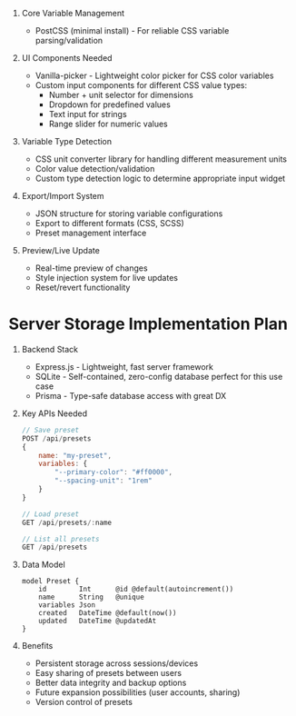 1. Core Variable Management
    - PostCSS (minimal install) - For reliable CSS variable parsing/validation
    
2. UI Components Needed
    - Vanilla-picker - Lightweight color picker for CSS color variables
    - Custom input components for different CSS value types:
        - Number + unit selector for dimensions
        - Dropdown for predefined values
        - Text input for strings
        - Range slider for numeric values
        
3. Variable Type Detection
    - CSS unit converter library for handling different measurement units
    - Color value detection/validation
    - Custom type detection logic to determine appropriate input widget
    
4. Export/Import System
    - JSON structure for storing variable configurations
    - Export to different formats (CSS, SCSS)
    - Preset management interface
    
5. Preview/Live Update
    - Real-time preview of changes
    - Style injection system for live updates
    - Reset/revert functionality

# Server Storage Implementation Plan

1. Backend Stack
    - Express.js - Lightweight, fast server framework
    - SQLite - Self-contained, zero-config database perfect for this use case
    - Prisma - Type-safe database access with great DX

2. Key APIs Needed
    ```javascript:src/server/api.js
    // Save preset
    POST /api/presets
    {
        name: "my-preset",
        variables: {
            "--primary-color": "#ff0000",
            "--spacing-unit": "1rem"
        }
    }

    // Load preset
    GET /api/presets/:name

    // List all presets
    GET /api/presets
    ```

3. Data Model
    ```prisma:prisma/schema.prisma
    model Preset {
        id        Int      @id @default(autoincrement())
        name      String   @unique
        variables Json
        created   DateTime @default(now())
        updated   DateTime @updatedAt
    }
    ```

4. Benefits
    - Persistent storage across sessions/devices
    - Easy sharing of presets between users
    - Better data integrity and backup options
    - Future expansion possibilities (user accounts, sharing)
    - Version control of presets
